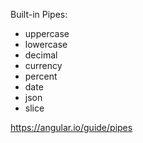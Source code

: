 Built-in Pipes:


- uppercase
- lowercase
- decimal
- currency 
- percent
- date
- json
- slice

https://angular.io/guide/pipes